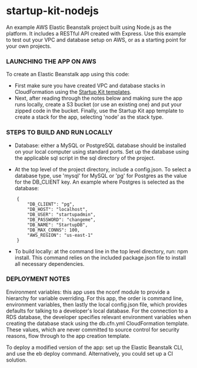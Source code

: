 # startup-kit-nodejs


An example AWS Elastic Beanstalk project built using Node.js as the platform. It
includes a RESTful API created with Express. Use this example to test out your VPC
and database setup on AWS, or as a starting point for your own projects.

### LAUNCHING THE APP ON AWS

To create an Elastic Beanstalk app using this code:
- First make sure you have created VPC and database stacks in CloudFormation using the [Startup Kit templates](https://github.com/awslabs/startup-kit-templates).
- Next, after reading through the notes below and making sure the app runs locally,
create a S3 bucket (or use an existing one) and put your zipped code in the bucket.
Finally, use the Startup Kit app template to create a stack for the app, selecting
'node' as the stack type.

### STEPS TO BUILD AND RUN LOCALLY

- Database:  either a MySQL or PostgreSQL database should be installed on your
local computer using standard ports.  Set up the database using the applicable 
sql script in the sql directory of the project. 

- At the top level of the project directory, include a config.json.  To select
a database type, use 'mysql' for MySQL or 'pg' for Postgres as the value for the
DB_CLIENT key.  An example where Postgres is selected as the database:  

```
    {
        "DB_CLIENT": "pg",
        "DB_HOST": "localhost",
        "DB_USER": "startupadmin",
        "DB_PASSWORD": "changeme",
        "DB_NAME": "StartupDB",
        "DB_MAX_CONNS": 100,
        "AWS_REGION": "us-east-1"  
    }
```

- To build locally: at the command line in the top level directory, run: npm install.
This command relies on the included package.json file to install all necessary
dependencies.

### DEPLOYMENT NOTES

Environment variables:  this app uses the nconf module to provide a hierarchy for 
variable overriding.  For this app, the order is command line, environment variables, 
then lastly the local config.json file, which provides defaults for talking to a 
developer's local database.  For the connection to a RDS database, the developer
specifies relevant environment variables when creating the database stack using the
db.cfn.yml CloudFormation template.  These values, which are never committed to source
control for security reasons, flow through to the app creation template.  

To deploy a modified version of the app:  set up the Elastic Beanstalk CLI, and use
the eb deploy command.  Alternatively, you could set up a CI solution.  


